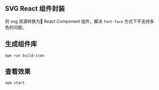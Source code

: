 ## SVG React 组件封装

将 svg 资源转换为 React Component 组件，解决 `font-face` 方式下不支持多色的问题。

## 生成组件库

`npm run build-icon`

## 查看效果

`npm start`